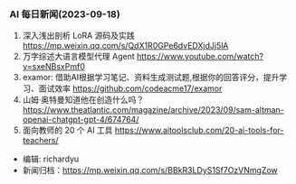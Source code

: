 ### AI 每日新闻(2023-09-18)

1. 深入浅出剖析 LoRA 源码及实践 https://mp.weixin.qq.com/s/QdX1R0GPe6dvEDXjdJj5lA
2. 万字综述大语言模型代理 Agent https://www.youtube.com/watch?v=sxeNBsxPmf0
3. examor: 借助AI根据学习笔记、资料生成测试题,根据你的回答评分，提升学习、面试效率 https://github.com/codeacme17/examor
4. 山姆·奥特曼知道他在创造什么吗？ https://www.theatlantic.com/magazine/archive/2023/09/sam-altman-openai-chatgpt-gpt-4/674764/
5. 面向教师的 20 个 AI 工具 https://www.aitoolsclub.com/20-ai-tools-for-teachers/

* 编辑: richardyu
* 新闻归档：https://mp.weixin.qq.com/s/BBkR3LDyS1Sf7OzVNmgZow

